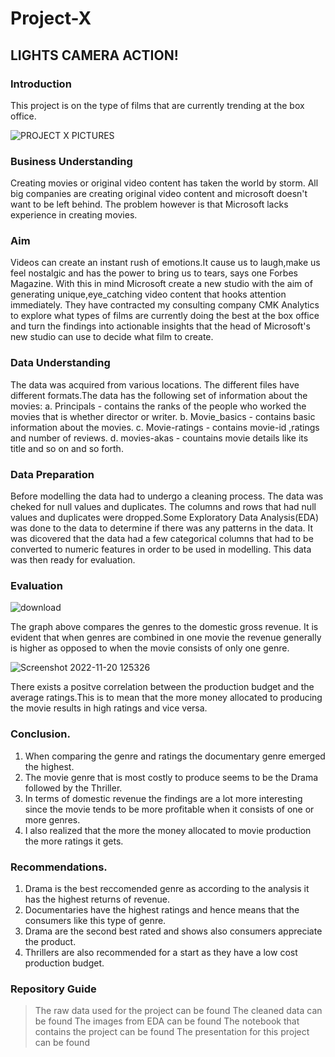 # Project-X
## LIGHTS CAMERA ACTION!
### Introduction
This project is on the type of films that are currently trending at the box office.

![PROJECT X PICTURES](https://user-images.githubusercontent.com/117171052/202789606-6510fc9b-4d31-4037-8eca-239c08cc87dc.png)

### Business Understanding

Creating movies or original video content has taken the world by storm. All big companies are creating original video content and microsoft doesn't want to be left behind. The problem however is that Microsoft lacks experience in creating movies.

### Aim

Videos can create an instant rush of emotions.It cause us to laugh,make us feel nostalgic and has the power to bring us to tears, says one Forbes Magazine. With this in mind Microsoft create a new studio with the aim of generating unique,eye_catching video content that hooks attention immediately. They have contracted my consulting company CMK Analytics to explore what types of films are currently doing the best at the box office and turn the findings into actionable insights that the head of Microsoft's new studio can use to decide what film to create.

### Data Understanding

The data was acquired from various locations. The different files have different formats.The data has the following set of information about the movies: a. Principals - contains the ranks of the people who worked the movies that is whether director or writer. b. Movie_basics - contains basic information about the movies. c. Movie-ratings - contains movie-id ,ratings and number of reviews. d. movies-akas - countains movie details like its title and so on and so forth.

### Data Preparation
Before modelling the data had to undergo a cleaning process. The data was cheked for null values and duplicates. The columns and rows that had null values and duplicates were dropped.Some Exploratory Data Analysis(EDA) was done to the data to determine if there was any patterns in the data. It was dicovered that the data had a few categorical columns that had to be converted to numeric features in order to be used in modelling. This data was then ready for evaluation.

### Evaluation

![download](https://user-images.githubusercontent.com/117171052/202895476-5b35f65c-cbc4-4878-851d-760fa89c8d84.png)

The graph above compares the genres to the domestic gross revenue. It is evident that when genres are combined in one movie the revenue generally is higher as opposed to when the movie consists of only one genre.

![Screenshot 2022-11-20 125326](https://user-images.githubusercontent.com/117171052/202895749-79302352-770d-4fce-847e-3521f487c6d7.png)

There exists a positve correlation between the production budget and the average ratings.This is to mean that the more money allocated to producing the movie results in high ratings and vice versa.

### Conclusion.
1. When comparing the genre and ratings the documentary genre emerged the highest.
2. The movie genre that is most costly to produce seems to be the Drama followed by the Thriller.
3. In terms of domestic revenue the findings are a lot more interesting since the movie tends to be more profitable when it consists of one or more genres.
4. I also realized that the more the money allocated to movie production the more ratings it gets.

### Recommendations.
1. Drama is the best reccomended genre as according to the analysis it has the highest returns of revenue.
2. Documentaries have the highest ratings and hence means that the consumers like this type of genre.
3. Drama are the second best rated and shows also consumers appreciate the product.
4. Thrillers are also recommended for a start as they have a low cost production budget.

### Repository Guide
> The raw data used for the project can be found 
> The cleaned data can be found 
> The images from EDA can be found 
> The notebook that contains the project can be found 
> The presentation for this project can be found






